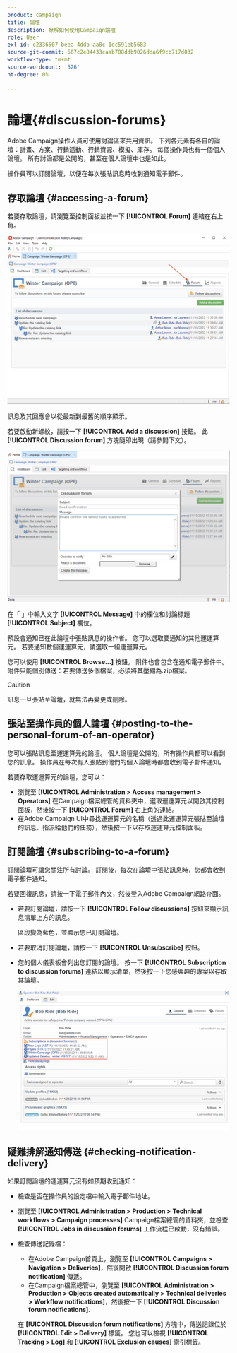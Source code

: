 ```yaml
---
product: campaign
title: 論壇
description: 瞭解如何使用Campaign論壇
role: User
exl-id: c2336507-beea-4ddb-aa8c-1ec591eb5683
source-git-commit: 567c2e84433caab708ddb9026dda6f9cb717d032
workflow-type: tm+mt
source-wordcount: '526'
ht-degree: 0%

---
```


# 論壇{#discussion-forums}

Adobe Campaign操作人員可使用討論區來共用資訊。 下列各元素有各自的論壇：計畫、方案、行銷活動、行銷資源、模擬、庫存。 每個操作員也有一個個人論壇。 所有討論都是公開的，甚至在個人論壇中也是如此。

操作員可以訂閱論壇，以便在每次張貼訊息時收到通知電子郵件。

## 存取論壇 {#accessing-a-forum}

若要存取論壇，請瀏覽至控制面板並按一下 **[!UICONTROL Forum]** 連結在右上角。

![](assets/mrm-forum-icon.png)

訊息及其回應會以從最新到最舊的順序顯示。

若要啟動新螺紋，請按一下 **[!UICONTROL Add a discussion]** 按鈕。 此 **[!UICONTROL Discussion forum]** 方塊隨即出現（請參閱下文）。

![](assets/mrm-forum-new-thread.png)


在「 」中輸入文字 **[!UICONTROL Message]** 中的欄位和討論標題 **[!UICONTROL Subject]** 欄位。

預設會通知已在此論壇中張貼訊息的操作者。 您可以選取要通知的其他運運算元。 若要通知數個運運算元，請選取一組運運算元。

您可以使用  **[!UICONTROL Browse...]** 按鈕。 附件也會包含在通知電子郵件中。 附件只能個別傳送：若要傳送多個檔案，必須將其壓縮為.zip檔案。

>[!CAUTION]
>
>訊息一旦張貼至論壇，就無法再變更或刪除。

## 張貼至操作員的個人論壇 {#posting-to-the-personal-forum-of-an-operator}

您可以張貼訊息至運運算元的論壇。 個人論壇是公開的，所有操作員都可以看到您的訊息。 操作員在每次有人張貼到他們的個人論壇時都會收到電子郵件通知。

若要存取運運算元的論壇，您可以：

* 瀏覽至 **[!UICONTROL Administration > Access management > Operators]** 在Campaign檔案總管的資料夾中，選取運運算元以開啟其控制面板，然後按一下 **[!UICONTROL Forum]** 右上角的連結。
* 在Adobe Campaign UI中尋找運運算元的名稱（透過此運運算元張貼至論壇的訊息、指派給他們的任務），然後按一下以存取運運算元控制面板。

## 訂閱論壇 {#subscribing-to-a-forum}

訂閱論壇可讓您關注所有討論。 訂閱後，每次在論壇中張貼訊息時，您都會收到電子郵件通知。

若要回複訊息，請按一下電子郵件內文，然後登入Adobe Campaign網路介面。

* 若要訂閱論壇，請按一下 **[!UICONTROL Follow discussions]** 按鈕來顯示訊息清單上方的訊息。

  區段變為藍色，並顯示您已訂閱論壇。

* 若要取消訂閱論壇，請按一下 **[!UICONTROL Unsubscribe]** 按鈕。

* 您的個人儀表板會列出您訂閱的論壇。 按一下 **[!UICONTROL Subscription to discussion forums]** 連結以顯示清單，然後按一下您感興趣的專案以存取其論壇。

  ![](assets/forum-subscribed.png)


## 疑難排解通知傳送 {#checking-notification-delivery}

如果訂閱論壇的運運算元沒有如預期收到通知：

* 檢查是否在操作員的設定檔中輸入電子郵件地址。
* 瀏覽至 **[!UICONTROL Administration > Production > Technical workflows > Campaign processes]** Campaign檔案總管的資料夾，並檢查 **[!UICONTROL Jobs in discussion forums]** 工作流程已啟動，沒有錯誤。
* 檢查傳送記錄檔：

   * 在Adobe Campaign首頁上，瀏覽至 **[!UICONTROL Campaigns > Navigation > Deliveries]**，然後開啟 **[!UICONTROL Discussion forum notification]** 傳遞。
   * 在Campaign檔案總管中，瀏覽至 **[!UICONTROL Administration > Production > Objects created automatically > Technical deliveries > Workflow notifications]**，然後按一下 **[!UICONTROL Discussion forum notifications]**.

  在 **[!UICONTROL Discussion forum notifications]** 方塊中，傳送記錄位於 **[!UICONTROL Edit > Delivery]** 標籤。 您也可以檢視 **[!UICONTROL Tracking > Log]** 和 **[!UICONTROL Exclusion causes]** 索引標籤。
